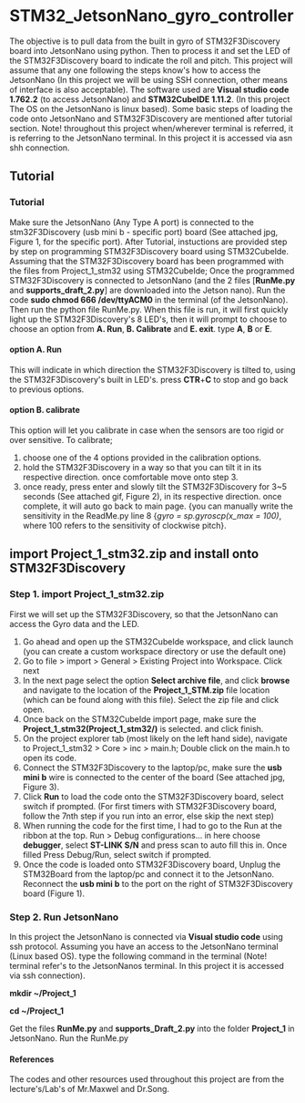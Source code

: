 # STM32_JetsonNano_gyro_controller

The objective is to pull data from the built in gyro of STM32F3Discovery board into JetsonNano using python. Then to process it and set the LED of the STM32F3Discovery board to indicate the roll and pitch. This project will assume that any one following the steps know's how to access the JetsonNano (In this project we will be using SSH connection, other means of interface is also acceptable). The software used are **Visual studio code 1.762.2** (to access JetsonNano) and **STM32CubeIDE 1.11.2**. (In this project The OS on the JetsonNano is linux based). Some basic steps of loading the code onto JetsonNano and STM32F3Discovery are mentioned after tutorial section. Note! throughout this project when/wherever terminal is referred, it is referring to the JetsonNano terminal. In this project it is accessed via asn shh connection.

## Tutorial

### Tutorial

Make sure the JetsonNano (Any Type A port) is connected to the stm32F3Discovery (usb mini b - specific port) board (See attached jpg, Figure 1, for the specific port). After Tutorial, instuctions are provided step by step on programming STM32F3Discovery board using STM32CubeIde.
Assuming that the STM32F3Discovery board has been programmed with the files from Project_1_stm32 using STM32CubeIde;
Once the programmed STM32F3Discovery is connected to JetsonNano (and the 2 files [**RunMe.py** and **supports_draft_2.py**] are downloaded into the Jetson nano). Run the code **sudo chmod 666 /dev/ttyACM0** in the terminal (of the JetsonNano). Then run the python file RunMe.py. When this file is run, it will first quickly light up the STM32F3Discovery's 8 LED's, then it will prompt to choose to choose an option from **A. Run**, **B. Calibrate** and **E. exit**. type **A**, **B** or **E**.

#### option A. Run

This will indicate in which direction the STM32F3Discovery is tilted to, using the STM32F3Discovery's built in LED's. press **CTR**+**C** to stop and go back to previous options.

#### option B. calibrate

This option will let you calibrate in case when the sensors are too rigid or over sensitive. To calibrate;

1. choose one of the 4 options provided in the calibration options.
2. hold the STM32F3Discovery in a way so that you can tilt it in its respective direction. once comfortable move onto step 3.
3. once ready, press enter and slowly tilt the STM32F3Discovery for 3~5 seconds (See attached gif, Figure 2), in its respective direction. once complete, it will auto go back to main page. {you can manually write the sensitivity in the ReadMe.py line 8 {_gyro = sp.gyroscp(x_max = 100)_, where 100 refers to the sensitivity of clockwise pitch}.

## import Project_1_stm32.zip and install onto STM32F3Discovery

### Step 1. import Project_1_stm32.zip

First we will set up the STM32F3Discovery, so that the JetsonNano can access the Gyro data and the LED.

1. Go ahead and open up the STM32CubeIde workspace, and click launch (you can create a custom workspace directory or use the default one)
2. Go to file > import > General > Existing Project into Workspace. Click next
3. In the next page select the option **Select archive file**, and click **browse** and navigate to the location of the **Project_1_STM.zip** file location (which can be found along with this file). Select the zip file and click open.
4. Once back on the STM32CubeIde import page, make sure the **Project_1_stm32(Project_1_stm32/)** is selected. and click finish.
5. On the project explorer tab (most likely on the left hand side), navigate to Project_1_stm32 > Core > inc > main.h; Double click on the main.h to open its code.
6. Connect the STM32F3Discovery to the laptop/pc, make sure the **usb mini b** wire is connected to the center of the board (See attached jpg, Figure 3).
7. Click **Run** to load the code onto the STM32F3Discovery board, select switch if prompted. (For first timers with STM32F3Discovery board, follow the 7nth step if you run into an error, else skip the next step)
8. When running the code for the first time, I had to go to the Run at the ribbon at the top. Run > Debug configurations... in here choose **debugger**, select **ST-LINK S/N** and press scan to auto fill this in. Once filled Press Debug/Run, select switch if prompted.
9. Once the code is loaded onto STM32F3Discovery board, Unplug the STM32Board from the laptop/pc and connect it to the JetsonNano. Reconnect the **usb mini b** to the port on the right of STM32F3Discovery board (Figure 1).

### Step 2. Run JetsonNano

In this project the JetsonNano is connected via **Visual studio code** using ssh protocol. Assuming you have an access to the JetsonNano terminal (Linux based OS).
type the following command in the terminal (Note! terminal refer's to the JetsonNanos terminal. In this project it is accessed via ssh connection).

**mkdir ~/Project_1**

**cd ~/Project_1**

Get the files **RunMe.py** and **supports_Draft_2.py** into the folder **Project_1** in JetsonNano.
Run the RunMe.py

#### References

The codes and other resources used throughout this project are from the lecture's/Lab's of Mr.Maxwel and Dr.Song.
